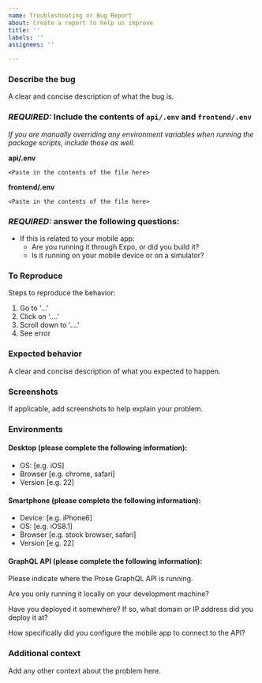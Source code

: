 ```yaml
---
name: Troubleshooting or Bug Report
about: Create a report to help us improve
title: ''
labels: ''
assignees: ''

---
```


### Describe the bug
A clear and concise description of what the bug is.

### *REQUIRED:* Include the contents of `api/.env` and `frontend/.env`
_If you are manually overriding any environment variables when running the package scripts, include those as well._

**api/.env**
```
<Paste in the contents of the file here>
```

**frontend/.env**
```
<Paste in the contents of the file here>
```

### _REQUIRED:_ answer the following questions:
- If this is related to your mobile app:
  - Are you running it through Expo, or did you build it?
  - Is it running on your mobile device or on a simulator?

### To Reproduce
Steps to reproduce the behavior:
1. Go to '...'
2. Click on '....'
3. Scroll down to '....'
4. See error

### Expected behavior
A clear and concise description of what you expected to happen.

### Screenshots
If applicable, add screenshots to help explain your problem.

### Environments

#### Desktop (please complete the following information):
 - OS: [e.g. iOS]
 - Browser [e.g. chrome, safari]
 - Version [e.g. 22]

#### Smartphone (please complete the following information):
 - Device: [e.g. iPhone6]
 - OS: [e.g. iOS8.1]
 - Browser [e.g. stock browser, safari]
 - Version [e.g. 22]

#### GraphQL API (please complete the following information):
Please indicate where the Prose GraphQL API is running.

Are you only running it locally on your development machine?

Have you deployed it somewhere? If so, what domain or IP address did you deploy it at?

How specifically did you configure the mobile app to connect to the API?

### Additional context
Add any other context about the problem here.
